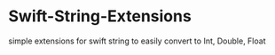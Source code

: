 # Swift-String-Extensions
simple extensions for swift string to easily convert to Int, Double, Float
